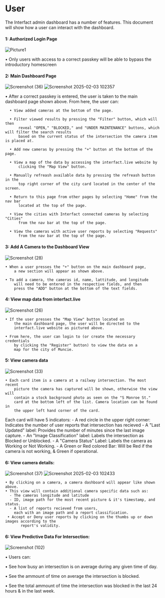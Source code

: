 # User

The Interfact admin dashboard has a number of features. This document will show how a user can interact with the dashboard.

#### 1: Authorized Login Page
![Picture1](https://github.com/user-attachments/assets/b5c44147-1455-43a9-9d57-200f068adebe)

• Only users with access to a correct passkey will be able to bypass the introductory homescreen


#### 2: Main Dashboard Page
![Screenshot (36)](https://github.com/user-attachments/assets/0e2d7a3a-2634-48da-adae-7fef2a180452)
![Screenshot 2025-02-03 102357](https://github.com/user-attachments/assets/67a70fd6-1508-487d-81ec-f74be23efdef)

• After a correct passkey is entered, the user is taken to the main dashboard page shown above. From here, the user can:

      • View added cameras at the bottom of the page.
      
      • Filter viewed results by pressing the "Filter" button, which will then
          reveal "OPEN," "BLOCKED," and "UNDER MAINTENANCE" buttons, which will filter the search results
          based on the current status of the intersection the camera item is placed at.
      
      • Add new cameras by pressing the "+" button at the bottom of the page.
      
      • View a map of the data by accessing the interfact.live website by
          clicking the "Map View" button.
          
      • Manually refreash available data by pressing the refreash button in the
          top right corner of the city card located in the center of the screen.
      
      • Return to this page from other pages by selecting "Home" from the nav bar
          located at the top of the page.
          
      • View the cities with Interfact connected cameras by selecting "Cities"
          from the nav bar at the top of the page. 

      • View the cameras with active user reports by selecting "Requests"
          from the nav bar at the top of the page. 


#### 3: Add A Camera to the Dashboard View
![Screenshot (28)](https://github.com/user-attachments/assets/2030f769-e0b0-4367-9767-9aaccda3ce25)

    • When a user presses the "+" button on the main dashboard page,
        a new section will appear as shown above.
        
    • To add a camera, the cameras id, name, lattitude, and longitude
        will need to be entered in the respective fields, and then
        press the "ADD" button at the bottom of the text fields. 


#### 4: View map data from interfact.live
![Screenshot (26)](https://github.com/user-attachments/assets/165503b5-fe84-4a9d-a7c6-8af8858c33fa)

    • If the user presses the "Map View" button located on
        the main dashboard page, the user will be directed to the
        interfact.live website as pictured above.
        
    • From here, the user can login to (or create the necessary credentials
        by clicking the "Register" button) to view the data on a
        map for the city of Muncie.

#### 5: View camera data
![Screenshot (33)](https://github.com/user-attachments/assets/25545903-7f4b-4ed7-8648-0a7bb9caff66)

    • Each card item is a camera at a railway intersection. The most recent
        picture the camera has captured will be shown, otherwise the view will
        contain a stock background photo as seen on the "S Monroe St."
        card at the bottom left of the list. Camera location can be found in
        the upper left hand corner of the card.
        
Each card will have 5 indicators: 
    - A red circle in the upper right corner: Indicates the number of user reports that intersection has recieved
    - A "Last Updated" label: Provides the number of minutes since the last image capture.
    - An "Image Classification" label: Labels the intersection as Blocked or Unblocked.
    - A "Camera Status" Label: Labels the camera as Working or Not Working.
    - A Green or Red colored Bar: Will be Red if the camera is not working, & Green if operational.


#### 6: View camera details:
![Screenshot (37)](https://github.com/user-attachments/assets/c41fcf79-b5c7-4258-bc42-c2552fcbc7f3)
![Screenshot 2025-02-03 102433](https://github.com/user-attachments/assets/b3855b63-7a83-40d7-8d94-d7c67cf51ad4)

    • By clicking on a camera, a camera dashboard will appear like shown above. 
    • This view will contain additional camera specific data such as:
      - The cameras longitude and latitude
      - ID, image path for the most recent picture & it's timestamp, and status.
      - A list of reports recieved from users,
        each with an image path and a report classification. 
     • Accept or Deny user reports by clicking on the thumbs up or down images according to the 
           report's validity. 

#### 6: View Predictive Data For Intersection:
![Screenshot (102)](https://github.com/user-attachments/assets/8adfcf32-5d1e-4f12-ae82-aba60669cf3a)

• Users can: 

• See how busy an intersection is on average during any given time of day.

• See the ammount of time on average the intersection is blocked.

• See the total ammount of time the intersection was blocked in the last 24 hours & in the last week.


